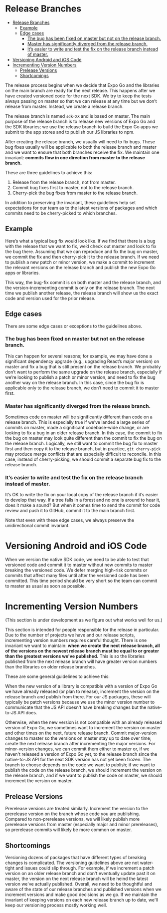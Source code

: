 # Release Branches

- [Release Branches](#release-branches)
  - [Example](#example)
  - [Edge cases](#edge-cases)
    - [The bug has been fixed on master but not on the release branch.](#the-bug-has-been-fixed-on-master-but-not-on-the-release-branch)
    - [Master has significantly diverged from the release branch.](#master-has-significantly-diverged-from-the-release-branch)
    - [It’s easier to write and test the fix on the release branch instead of master.](#it-s-easier-to-write-and-test-the-fix-on-the-release-branch-instead-of-master)
- [Versioning Android and iOS Code](#versioning-android-and-ios-code)
- [Incrementing Version Numbers](#incrementing-version-numbers)
  - [Prelease Versions](#prelease-versions)
  - [Shortcomings](#shortcomings)

The release process begins when we decide that Expo Go and the libraries on the main branch are ready for the next release. This happens after we have created versioned code for the next SDK. We try to keep the tests always passing on master so that we can release at any time but we don’t release from master. Instead, we create a release branch.

The release branch is named `sdk-XX` and is based on master. The main purpose of the release branch is to release new versions of Expo Go and the SDK libraries; we use the release branch to build the Expo Go apps we submit to the app stores and to publish our JS libraries to npm.

After creating the release branch, we usually will need to fix bugs. These bug fixes usually will be applicable to both the release branch and master and we want to ensure that both branches receive the fix. We maintain one invariant: **commits flow in one direction from master to the release branch.**

These are three guidelines to achieve this:

1. Release from the release branch, not from master.
2. Commit bug fixes first to master, not to the release branch.
3. Cherry-pick the bug fixes from master to the release branch.

In addition to preserving the invariant, these guidelines help set expectations for our team as to the latest versions of packages and which commits need to be cherry-picked to which branches.

## Example

Here’s what a typical bug fix would look like. If we find that there is a bug with the release that we want to fix, we’d check out master and look to fix the bug there. Assuming that we can reproduce and fix the bug on master, we commit the fix and then cherry-pick it to the release branch. If we need to publish a new patch or minor version, we make a commit to increment the relevant versions on the release branch and publish the new Expo Go apps or libraries.

This way, the bug-fix commit is on both master and the release branch, and the version-incrementing commit is only on the release branch. The next time we publish another release, the release branch will show us the exact code and version used for the prior release.

## Edge cases

There are some edge cases or exceptions to the guidelines above.

### The bug has been fixed on master but not on the release branch.

This can happen for several reasons; for example, we may have done a significant dependency upgrade (e.g., upgrading React’s major version) on master and fix a bug that is still present on the release branch. We probably don’t want to perform the same upgrade on the release branch, especially if we’re looking to publish a patch or minor version, and need to fix the bug another way on the release branch. In this case, since the bug fix is applicable only to the release branch, we don’t need to commit it to master first.

### Master has significantly diverged from the release branch.

Sometimes code on master will be significantly different than code on a release branch. This is especially true if we’ve landed a large series of commits on master, made a significant codebase-wide change, or are looking to fix a bug in an older release branch. In this case, the commit to fix the bug on master may look quite different than the commit to fix the bug on the release branch. Logically, we still want to commit the bug fix to master first and then copy it to the release branch, but in practice, `git cherry-pick` may produce merge conflicts that are especially difficult to reconcile. In this case, instead of cherry-picking, we should commit a separate bug fix to the release branch.

### It’s easier to write and test the fix on the release branch instead of master.

It’s OK to write the fix on your local copy of the release branch if it’s easier to develop that way. If a tree falls in a forest and no one is around to hear it, does it make a sound? But when it comes time to send the commit for code review and push it to GitHub, commit it to the main branch first.

Note that even with these edge cases, we always preserve the unidirectional commit invariant.

# Versioning Android and iOS Code

When we version the native SDK code, we need to be able to test that versioned code and commit it to master without new commits to master breaking the versioned code. We defer merging high-risk commits or commits that affect many files until after the versioned code has been committed. This time period should be very short so the team can commit to master as usual as soon as possible.

# Incrementing Version Numbers

(This section is under development as we figure out what works well for us.)

This section is intended for people responsible for the release in particular. Due to the number of projects we have and our release scripts, incrementing version numbers requires careful thought. There is one invariant we want to maintain: **when we create the next release branch, all of the versions on the newest release branch must be equal to or greater than the greatest versions we've published.** This is so the libraries published from the next release branch will have greater version numbers than the libraries on older release branches.

These are some general guidelines to achieve this:

When the new version of a library is compatible with a version of Expo Go we have already released (or plan to release), increment the version on the release branch and publish from there. For our JS packages, these will typically be patch versions because we use the minor version number to communicate that the JS API doesn't have breaking changes but the native-to-JS API does.

Otherwise, when the new version is not compatible with an already released version of Expo Go, we sometimes want to increment the version on master and other times on the next, future release branch. Commit major-version changes to master so the versions on master stay up to date over time; create the next release branch after incrementing the major versions. For minor-version changes, we can commit them either to master or, if we haven't released a version of Expo Go yet, to the release branch since the native-to-JS API for the next SDK version has not yet been frozen. The branch to choose depends on the code we want to publish; if we want to publish the code on the release branch, we should increment the version on the release branch, and if we want to publish the code on master, we should increment the version on master.

## Prelease Versions

Prerelease versions are treated similarly. Increment the version to the prerelease version on the branch whose code you are publishing. Compared to non-prerelease versions, we will likely publish more prerelease versions from master (especially major and minor prereleases), so prerelease commits will likely be more common on master.

## Shortcomings

Versioning dozens of packages that have different types of breaking changes is complicated. The versioning guidelines above are not water-tight and issues could slip through. For example, if we increment a patch version on an older release branch and don't eventually update past it on master, the version on the next release branch will be heind the latest version we've actually published. Overall, we need to be thoughtful and aware of the state of our release branches and published versions when we increment versions and make good decisions as we go. If we maintain the invariant of keeping versions on each new release branch up to date, we'll keep our versioning process mostly working well.
